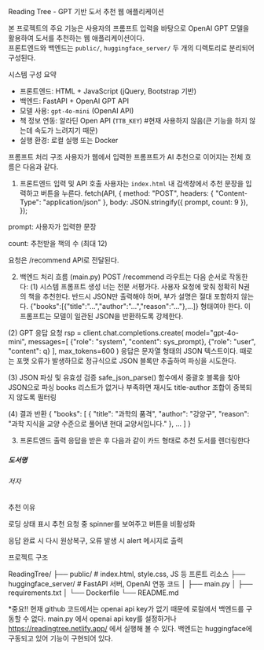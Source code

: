 Reading Tree - GPT 기반 도서 추천 웹 애플리케이션

본 프로젝트의 주요 기능은 사용자의 프롬프트 입력을 바탕으로 OpenAI GPT 모델을 활용하여 도서를 추천하는 웹 애플리케이션이다.  
프론트엔드와 백엔드는 `public/`, `huggingface_server/` 두 개의 디렉토리로 분리되어 구성된다.

시스템 구성 요약
- 프론트엔드: HTML + JavaScript (jQuery, Bootstrap 기반)
- 백엔드: FastAPI + OpenAI GPT API
- 모델 사용: `gpt-4o-mini` (OpenAI API)
- 책 정보 연동: 알라딘 Open API (`TTB_KEY`)  #현재 사용하지 않음(큰 기능을 하지 않는데 속도가 느려지기 때문)
- 실행 환경: 로컬 실행 또는 Docker

 프롬프트 처리 구조
사용자가 웹에서 입력한 프롬프트가 AI 추천으로 이어지는 전체 흐름은 다음과 같다.

 1. 프론트엔드 입력 및 API 호출
사용자는 `index.html` 내 검색창에서 추천 문장을 입력하고 버튼을 누른다.
fetch(API, {
  method: "POST",
  headers: { "Content-Type": "application/json" },
  body: JSON.stringify({ prompt, count: 9 }),
});

prompt: 사용자가 입력한 문장

count: 추천받을 책의 수 (최대 12)

요청은 /recommend API로 전달된다.

2. 백엔드 처리 흐름 (main.py)
POST /recommend 라우트는 다음 순서로 작동한다:
(1) 시스템 프롬프트 생성
너는 전문 서평가다. 사용자 요청에 맞춰 정확히 N권의 책을 추천한다.
반드시 JSON만 출력해야 하며, 부가 설명은 절대 포함하지 않는다.
{"books":[{"title":"…","author":"…","reason":"…"},…]} 형태여야 한다.
이 프롬프트는 모델이 일관된 JSON을 반환하도록 강제한다.

(2) GPT 응답 요청
rsp = client.chat.completions.create(
    model="gpt-4o-mini",
    messages=[
        {"role": "system", "content": sys_prompt},
        {"role": "user", "content": q}
    ],
    max_tokens=600
)
응답은 문자열 형태의 JSON 텍스트이다.
때로는 포맷 오류가 발생하므로 정규식으로 JSON 블록만 추출하여 파싱을 시도한다.

(3) JSON 파싱 및 유효성 검증
safe_json_parse() 함수에서 중괄호 블록을 찾아 JSON으로 파싱
books 리스트가 없거나 부족하면 재시도
title-author 조합이 중복되지 않도록 필터링

(4) 결과 반환
{
  "books": [
    {
      "title": "과학의 품격",
      "author": "강양구",
      "reason": "과학 지식을 교양 수준으로 풀어낸 현대 교양서입니다."
    },
    ...
  ]
}

3. 프론트엔드 출력
응답을 받은 후 다음과 같이 카드 형태로 추천 도서를 렌더링한다

<div class="card">
  <h5>도서명</h5>
  <h6>저자</h6>
  <p>추천 이유</p>
</div>
로딩 상태 표시
추천 요청 중 spinner를 보여주고 버튼을 비활성화

응답 완료 시 다시 원상복구, 오류 발생 시 alert 메시지로 출력


프로젝트 구조

ReadingTree/
├── public/                  # index.html, style.css, JS 등 프론트 리소스
├── huggingface_server/      # FastAPI 서버, OpenAI 연동 코드
│   ├── main.py
│   ├── requirements.txt
│   └── Dockerfile
└── README.md

*중요!!
현재 github 코드에서는 openai api key가 없기 때문에 로컬에서 백엔드를 구동할 수 없다. main.py 에서 openai api key를 설정하거나
https://readingtree.netlify.app/
에서 실행해 볼 수 있다. 백엔드는 huggingface에 구동되고 있어 기능이 구현되어 있다.
